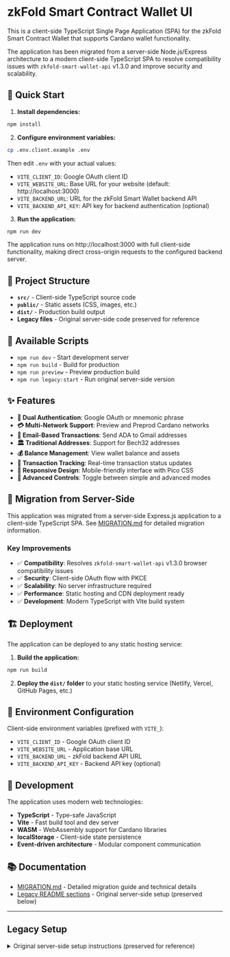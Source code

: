 # zkFold Smart Contract Wallet UI 

This is a client-side TypeScript Single Page Application (SPA) for the zkFold Smart Contract Wallet that supports Cardano wallet functionality.

The application has been migrated from a server-side Node.js/Express architecture to a modern client-side TypeScript SPA to resolve compatibility issues with `zkfold-smart-wallet-api` v1.3.0 and improve security and scalability.

## 🚀 Quick Start

1. **Install dependencies:**
```bash
npm install
```

2. **Configure environment variables:**
```bash
cp .env.client.example .env
```
Then edit `.env` with your actual values:
- `VITE_CLIENT_ID`: Google OAuth client ID
- `VITE_WEBSITE_URL`: Base URL for your website (default: http://localhost:3000)
- `VITE_BACKEND_URL`: URL for the zkFold Smart Wallet backend API
- `VITE_BACKEND_API_KEY`: API key for backend authentication (optional)

3. **Run the application:**
```bash
npm run dev
```

The application runs on http://localhost:3000 with full client-side functionality, making direct cross-origin requests to the configured backend server.

## 📁 Project Structure

- **`src/`** - Client-side TypeScript source code
- **`public/`** - Static assets (CSS, images, etc.)
- **`dist/`** - Production build output
- **Legacy files** - Original server-side code preserved for reference

## 🔧 Available Scripts

- `npm run dev` - Start development server
- `npm run build` - Build for production
- `npm run preview` - Preview production build
- `npm run legacy:start` - Run original server-side version

## ✨ Features

- **🔐 Dual Authentication**: Google OAuth or mnemonic phrase
- **💳 Multi-Network Support**: Preview and Preprod Cardano networks
- **📧 Email-Based Transactions**: Send ADA to Gmail addresses
- **🏛️ Traditional Addresses**: Support for Bech32 addresses
- **💰 Balance Management**: View wallet balance and assets
- **🔄 Transaction Tracking**: Real-time transaction status updates
- **📱 Responsive Design**: Mobile-friendly interface with Pico CSS
- **🎨 Advanced Controls**: Toggle between simple and advanced modes

## 🔄 Migration from Server-Side

This application was migrated from a server-side Express.js application to a client-side TypeScript SPA. See [MIGRATION.md](./MIGRATION.md) for detailed migration information.

### Key Improvements

- ✅ **Compatibility**: Resolves `zkfold-smart-wallet-api` v1.3.0 browser compatibility issues
- ✅ **Security**: Client-side OAuth flow with PKCE
- ✅ **Scalability**: No server infrastructure required
- ✅ **Performance**: Static hosting and CDN deployment ready
- ✅ **Development**: Modern TypeScript with Vite build system

## 🏗️ Deployment

The application can be deployed to any static hosting service:

1. **Build the application:**
```bash
npm run build
```

2. **Deploy the `dist/` folder** to your static hosting service (Netlify, Vercel, GitHub Pages, etc.)

## 🔐 Environment Configuration

Client-side environment variables (prefixed with `VITE_`):
- `VITE_CLIENT_ID` - Google OAuth client ID
- `VITE_WEBSITE_URL` - Application base URL  
- `VITE_BACKEND_URL` - zkFold backend API URL
- `VITE_BACKEND_API_KEY` - Backend API key (optional)

## 🧪 Development

The application uses modern web technologies:
- **TypeScript** - Type-safe JavaScript
- **Vite** - Fast build tool and dev server
- **WASM** - WebAssembly support for Cardano libraries
- **localStorage** - Client-side state persistence
- **Event-driven architecture** - Modular component communication

## 📚 Documentation

- [MIGRATION.md](./MIGRATION.md) - Detailed migration guide and technical details
- [Legacy README sections](#legacy-setup) - Original server-side setup (preserved below)

---

## Legacy Setup

<details>
<summary>Original server-side setup instructions (preserved for reference)</summary>

### Original Server-Side Setup

1. Install dependencies:
```bash
npm install
```

2. Configure environment variables:
```bash
cp .env.example .env
```
Then edit `.env` with your actual values:
- `CLIENT_ID` & `CLIENT_SECRET`: Google OAuth credentials
- `WEBSITE_URL`: Base URL for your website (includes protocol, host, and port)
- `BACKEND_URL`: URL for the zkFold Smart Wallet backend API
- `PORT`: Port number for the HTTP server
- `SESSION_SECRET`: Secure random string for session encryption
- `BACKEND_API_KEY`: API key for backend authentication (optional)

3. Run the legacy server:
```bash
npm run legacy:start
```

</details>
